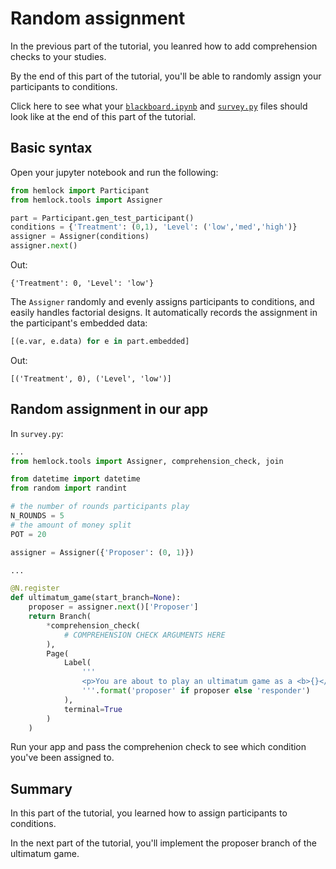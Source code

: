# Random assignment

In the previous part of the tutorial, you leanred how to add comprehension checks to your studies.

By the end of this part of the tutorial, you'll be able to randomly assign your participants to conditions.

Click here to see what your <a href="https://github.com/dsbowen/hemlock-tutorial/blob/v0.8/blackboard.ipynb" target="_blank">`blackboard.ipynb`</a> and <a href="https://github.com/dsbowen/hemlock-tutorial/blob/v0.8/survey.py" target="_blank">`survey.py`</a> files should look like at the end of this part of the tutorial.

## Basic syntax

Open your jupyter notebook and run the following:

```python
from hemlock import Participant
from hemlock.tools import Assigner

part = Participant.gen_test_participant()
conditions = {'Treatment': (0,1), 'Level': ('low','med','high')}
assigner = Assigner(conditions)
assigner.next()
```

Out:

```
{'Treatment': 0, 'Level': 'low'}
```

The `Assigner` randomly and evenly assigns participants to conditions, and easily handles factorial designs. It automatically records the assignment in the participant's embedded data:

```python
[(e.var, e.data) for e in part.embedded]
```

Out:

```
[('Treatment', 0), ('Level', 'low')]
```

## Random assignment in our app

In `survey.py`:

```python
...
from hemlock.tools import Assigner, comprehension_check, join

from datetime import datetime
from random import randint

# the number of rounds participants play
N_ROUNDS = 5
# the amount of money split
POT = 20

assigner = Assigner({'Proposer': (0, 1)})

...

@N.register
def ultimatum_game(start_branch=None):
    proposer = assigner.next()['Proposer']
    return Branch(
        *comprehension_check(
            # COMPREHENSION CHECK ARGUMENTS HERE
        ),
        Page(
            Label(
                '''
                <p>You are about to play an ultimatum game as a <b>{}</b>.</p>
                '''.format('proposer' if proposer else 'responder')
            ),
            terminal=True
        )
    )
```

Run your app and pass the comprehenion check to see which condition you've been assigned to.

## Summary

In this part of the tutorial, you learned how to assign participants to conditions.

In the next part of the tutorial, you'll implement the proposer branch of the ultimatum game.